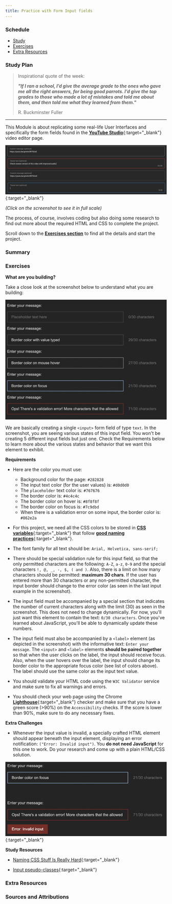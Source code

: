 ```yaml
---
title: Practice with Form Input fields
---
```


### Schedule

  - [Study](#study-plan)
  - [Exercises](#exercises)
  - [Extra Resources](#extra-resources)

### Study Plan

  <!-- ![](assets/css.bg.media.sizing.png) -->

  > Inspirational quote of the week:
  >
  > ___"If I ran a school, I’d give the average grade to the ones 
  > who gave me all the right answers, for being good parrots. 
  > I’d give the top grades to those who made a lot of mistakes 
  > and told me about them, and then told me what they learned from them."___
  >
  > R. Buckminster Fuller

  ---

  This Module is about replicating some real-life User Interfaces and specifically the form fields found in the [**YouTube Studio**](https://www.youtube.com/playlist?list=PLpjK416fmKwQ42eDY75Q05uM0g3N9WNXU){:target="_blank"} video editor page.

  [![](./assets/youtube_editor_input_fields.jpg)](./assets/youtube_editor_input_fields.jpg){:target="_blank"}

  _(Click on the screenshot to see it in full scale)_

  The process, of course, involves coding but also doing some research to find out more about the required HTML and CSS to complete the project.

  Scroll down to the [**Exercises section**](#exercises) to find all the details and start the project. 

### Summary

### Exercises

**What are you building?**

Take a close look at the screenshot below to understand what you are building:

[![](./assets/form_fields_preview.jpg)](./assets/form_fields_preview.jpg)

We are basically creating a single `<input>` form field of type `text`. In the screenshot, you are seeing various states of this input field. You won't be creating 5 different input fields but just one. Check the Requirements below to learn more about the various states and behavior that we want this element to exhibit.

**Requirements**

- Here are the color you must use:
  - Background color for the page: `#282828`
  - The input text color (for the user values) is: `#d0d0d0`
  - The `placeholder` text color is: `#767676`
  - The border color is: `#4c4c4c`
  - The border color on hover is: `#8f8f8f`
  - The border color on focus is: `#7c9dbd`
  - When there is a validation error on some input, the border color is: `#862e2a`

- For this project, we need all the CSS colors to be stored in [**CSS variables**](https://developer.mozilla.org/en-US/docs/Web/CSS/Using_CSS_custom_properties){:target="_blank"} that follow [**good naming practices**](https://stackoverflow.com/a/74253999/4861760){:target="_blank"}. 

- The font family for all text should be: `Arial, Helvetica, sans-serif;`

- There should be special validation rule for this input field, so that the only permitted characters are the following: `A-Z`, `a-z`, `0-9` and the special characters `!, @, _, -, $, ( and )`. Also, there is a limit on how many characters should be permitted: **maximum 30 chars**. If the user has entered more than 30 characters or any non-permitted character, the input border should change to the error color (as seen in the last input example in the screenshot).

- The input field must be accompanied by a special section that indicates the number of current characters along with the limit (30) as seen in the screenshot. This does not need to change dynamically. For now, you'll just want this element to contain the text: `0/30 characters`. Once you've learned about JavaScript, you'll be able to dynamically update these numbers.

- The input field must also be accompanied by a `<label>` element (as depicted in the screenshot) with the informative text: `Enter your message`. The `<input>` and `<label>` elements **should be paired together** so that when the user clicks on the label, the input should receive focus. Also, when the user hovers over the label, the input should change its border color to the appropriate focus color (see list of colors above). The label should use the same color as the input text value.

- You should validate your HTML code using the `W3C Validator` service and make sure to fix all warnings and errors.

- You should check your web page using the Chrome [**Lighthouse**](https://developer.chrome.com/docs/lighthouse/overview/){:target="_blank"} checker and make sure that you have a green score (>90%) on the `Accessibility` checks. If the score is lower than 90%, make sure to do any necessary fixes.

**Extra Challenges**

- Whenever the input value is invalid, a specially crafted HTML element should appear beneath the input element, displaying an error notification: `("Error: Invalid input")`. You **do not need JavaScript** for this one to work. Do your research and come up with a plain HTML/CSS solution.

[![](./assets/form_fields_error_preview.jpg)](./assets/form_fields_error_preview.jpg){:target="_blank"}

**Study Resources**

- [Naming CSS Stuff Is Really Hard](https://sparkbox.com/foundry/naming_css_stuff_is_really_hard){:target="_blank"}

- [Input pseudo-classes](https://developer.mozilla.org/en-US/docs/Web/CSS/Pseudo-classes#input_pseudo-classes){:target="_blank"}

### Extra Resources

### Sources and Attributions
